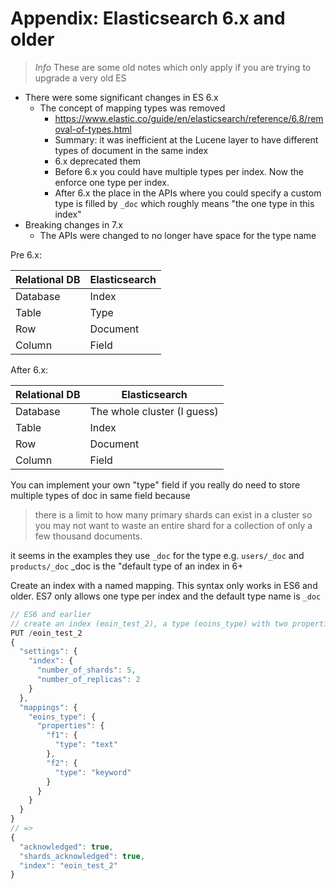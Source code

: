 # Appendix: Elasticsearch 6.x and older

> _Info_ These are some old notes which only apply if you are trying to upgrade
> a very old ES

- There were some significant changes in ES 6.x
    - The concept of mapping types was removed
        - https://www.elastic.co/guide/en/elasticsearch/reference/6.8/removal-of-types.html
        - Summary: it was inefficient at the Lucene layer to have different
          types of document in the same index
        - 6.x deprecated them
        - Before 6.x you could have multiple types per index. Now the enforce
          one type per index.
        - After 6.x the place in the APIs where you could specify a custom type
          is filled by `_doc` which roughly means "the one type in this index"
- Breaking changes in 7.x
    - The APIs were changed to no longer have space for the type name

Pre 6.x:

| Relational DB | Elasticsearch |
| ------------- | ------------- |
| Database      | Index         |
| Table         | Type          |
| Row           | Document      |
| Column        | Field         |

After 6.x:

| Relational DB | Elasticsearch               |
| ------------- | --------------------------- |
| Database      | The whole cluster (I guess) |
| Table         | Index                       |
| Row           | Document                    |
| Column        | Field                       |

You can implement your own "type" field if you really do need to store multiple
types of doc in same field because

> there is a limit to how many primary shards can exist in a cluster so you may
> not want to waste an entire shard for a collection of only a few thousand
> documents.

it seems in the examples they use `_doc` for the type e.g. `users/_doc` and
`products/_doc` \_doc is the "default type of an index in 6+

Create an index with a named mapping. This syntax only works in ES6 and older.
ES7 only allows one type per index and the default type name is `_doc`

```js
// ES6 and earlier
// create an index (eoin_test_2), a type (eoins_type) with two properties (f1, f2)
PUT /eoin_test_2
{
  "settings": {
    "index": {
      "number_of_shards": 5,
      "number_of_replicas": 2
    }
  },
  "mappings": {
    "eoins_type": {
      "properties": {
        "f1": {
          "type": "text"
        },
        "f2": {
          "type": "keyword"
        }
      }
    }
  }
}
// =>
{
  "acknowledged": true,
  "shards_acknowledged": true,
  "index": "eoin_test_2"
}
```
